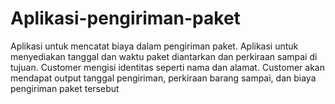 # Aplikasi-pengiriman-paket
Aplikasi untuk mencatat biaya dalam pengiriman paket. Aplikasi untuk menyediakan tanggal dan waktu paket diantarkan dan perkiraan sampai di tujuan. Customer mengisi identitas seperti nama dan alamat. Customer akan mendapat output tanggal pengiriman, perkiraan barang sampai, dan biaya pengiriman paket tersebut

